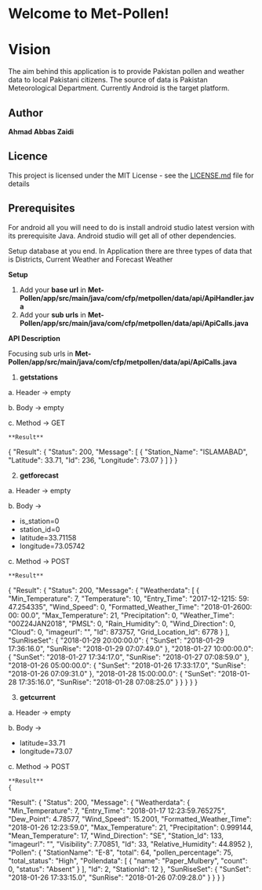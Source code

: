 
# Welcome to Met-Pollen!
# Vision

The aim behind this application is to provide Pakistan pollen and weather data to local Pakistani citizens. The source of data is Pakistan Meteorological Department. Currently Android is the target platform.
   
## Author

**Ahmad Abbas Zaidi**


## Licence

This project is licensed under the MIT License - see the [LICENSE.md](https://github.com/AhmadAbbasZaidi/Met-Pollen/blob/master/LICENSE.md) file for details

## **Prerequisites**

For android all you will need to do is install android studio latest version with its prerequisite Java. Android studio will get all of other dependencies.

Setup database at you end. In Application there are three types of data that is Districts, Current Weather and Forecast Weather

**Setup**
1. Add your **base url** in 
**Met-Pollen/app/src/main/java/com/cfp/metpollen/data/api/ApiHandler.java**
2. Add your **sub urls** in 
**Met-Pollen/app/src/main/java/com/cfp/metpollen/data/api/ApiCalls.java**

**API Description**

Focusing sub urls in **Met-Pollen/app/src/main/java/com/cfp/metpollen/data/api/ApiCalls.java**

 1. **getstations**

a. Header -> empty

b. Body -> empty

c. Method -> GET

	**Result**
{
  "Result": {
    "Status": 200,
    "Message": [
      {
        "Station_Name": "ISLAMABAD",
        "Latitude": 33.71,
        "Id": 236,
        "Longitude": 73.07
      }
    ]
  }
}

 2. **getforecast**

a. Header -> empty

b. Body ->  
- is_station=0 	
- station_id=0  	
- latitude=33.71158
- longitude=73.05742

c. Method -> POST


	**Result**
{
  "Result": {
    "Status": 200,
    "Message": {
      "Weatherdata": [
        {
          "Min_Temperature": 7,
          "Temperature": 10,
          "Entry_Time": "2017-12-1215: 59: 47.254335",
          "Wind_Speed": 0,
          "Formatted_Weather_Time": "2018-01-2600: 00: 00.0",
          "Max_Temperature": 21,
          "Precipitation": 0,
          "Weather_Time": "00Z24JAN2018",
          "PMSL": 0,
          "Rain_Humidity": 0,
          "Wind_Direction": 0,
          "Cloud": 0,
          "imageurl": "",
          "Id": 873757,
          "Grid_Location_Id": 6778
        }
      ],
      "SunRiseSet": {
        "2018-01-29 20:00:00.0": {
          "SunSet": "2018-01-29 17:36:16.0",
          "SunRise": "2018-01-29 07:07:49.0"
        },
        "2018-01-27 10:00:00.0": {
          "SunSet": "2018-01-27 17:34:17.0",
          "SunRise": "2018-01-27 07:08:59.0"
        },
        "2018-01-26 05:00:00.0": {
          "SunSet": "2018-01-26 17:33:17.0",
          "SunRise": "2018-01-26 07:09:31.0"
        },
        "2018-01-28 15:00:00.0": {
          "SunSet": "2018-01-28 17:35:16.0",
          "SunRise": "2018-01-28 07:08:25.0"
        }
      }
    }
  }
}

 3. **getcurrent**

a. Header -> empty

b. Body ->  
- latitude=33.71
- longitude=73.07

c. Method -> POST


	**Result**
	{
  "Result": {
    "Status": 200,
    "Message": {
      "Weatherdata": {
        "Min_Temperature": 7,
        "Entry_Time": "2018-01-17 12:23:59.765275",
        "Dew_Point": 4.78577,
        "Wind_Speed": 15.2001,
        "Formatted_Weather_Time": "2018-01-26 12:23:59.0",
        "Max_Temperature": 21,
        "Precipitation": 0.999144,
        "Mean_Temperature": 17,
        "Wind_Direction": "SE",
        "Station_Id": 133,
        "imageurl": "",
        "Visibility": 7.70851,
        "Id": 33,
        "Relative_Humidity": 44.8952
      },
      "Pollen": {
        "StationName": "E-8",
        "total": 64,
        "pollen_percentage": 75,
        "total_status": "High",
        "Pollendata": [
          {
            "name": "Paper_Mulbery",
            "count": 0,
            "status": "Absent"
          }
        ],
        "Id": 2,
        "StationId": 12
      },
      "SunRiseSet": {
        "SunSet": "2018-01-26 17:33:15.0",
        "SunRise": "2018-01-26 07:09:28.0"
      }
    }
  }
}